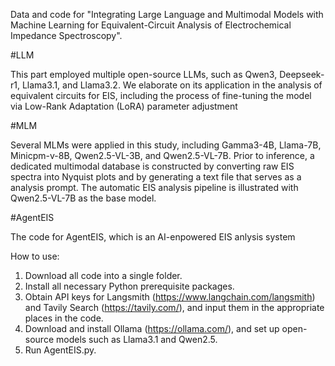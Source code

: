 Data and code for "Integrating Large Language and Multimodal Models with Machine Learning for Equivalent-Circuit Analysis of Electrochemical Impedance Spectroscopy".

#LLM

This part employed multiple open-source LLMs, such as Qwen3, Deepseek-r1, Llama3.1, and Llama3.2. We elaborate on its application in the analysis of equivalent circuits for EIS, including the process of fine-tuning the model via Low-Rank Adaptation (LoRA) parameter adjustment

#MLM

Several MLMs were applied in this study, including Gamma3-4B, Llama-7B, Minicpm-v-8B, Qwen2.5-VL-3B, and Qwen2.5-VL-7B. Prior to inference, a dedicated multimodal database is constructed by converting raw EIS spectra into Nyquist plots and by generating a text file that serves as a analysis prompt. 
The automatic EIS analysis pipeline is illustrated with Qwen2.5-VL-7B as the base model.

#AgentEIS

The code for AgentEIS, which is an AI-enpowered EIS anlysis system

How to use:
1. Download all code into a single folder.
2. Install all necessary Python prerequisite packages.
3. Obtain API keys for Langsmith (https://www.langchain.com/langsmith) and Tavily Search (https://tavily.com/), and input them in the appropriate places in the code.
4. Download and install Ollama (https://ollama.com/), and set up open-source models such as Llama3.1 and Qwen2.5.
5. Run AgentEIS.py.
